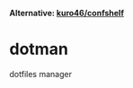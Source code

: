 **Alternative: [kuro46/confshelf](https://github.com/kuro46/confshelf)**

# dotman
dotfiles manager
